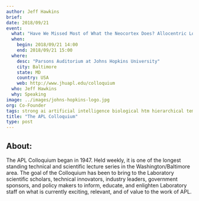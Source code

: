 ```yaml
---
author: Jeff Hawkins
brief:
date: 2018/09/21
event:
  what: "Have We Missed Most of What the Neocortex Does? Allocentric Location as the Basis of Perception"
  when:
    begin: 2018/09/21 14:00
    end: 2018/09/21 15:00
  where:
    desc: "Parsons Auditorium at Johns Hopkins University"
    city: Baltimore
    state: MD
    country: USA
    web: http://www.jhuapl.edu/colloquium
  who: Jeff Hawkins
  why: Speaking
image: ../images/johns-hopkins-logo.jpg
org: Co-Founder
tags: strong ai artificial intelligence biological htm hierarchical temporal memory computing brain neuroscience
title: "The APL Colloquium"
type: post
---
```


## About:

The APL Colloquium began in 1947. Held weekly, it is one of the longest standing technical and scientific lecture series in the Washington/Baltimore area. The goal of the Colloquium has been to bring to the Laboratory scientific scholars, technical innovators, industry leaders, government sponsors, and policy makers to inform, educate, and enlighten Laboratory staff on what is currently exciting, relevant, and of value to the work of APL.
